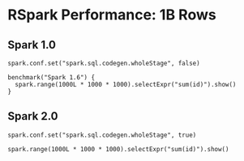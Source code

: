 RSpark Performance: 1B Rows
================

Spark 1.0
---------

    spark.conf.set("spark.sql.codegen.wholeStage", false)

    benchmark("Spark 1.6") {
      spark.range(1000L * 1000 * 1000).selectExpr("sum(id)").show()
    }

Spark 2.0
---------

    spark.conf.set("spark.sql.codegen.wholeStage", true)

    spark.range(1000L * 1000 * 1000).selectExpr("sum(id)").show()
